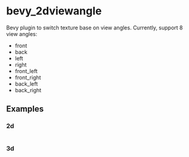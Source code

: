bevy_2dviewangle
================

Bevy plugin to switch texture base on view angles. Currently, support 8 view angles:

* front
* back
* left
* right
* front_left
* front_right
* back_left
* back_right

Examples
--------

### 2d

```rust

```

### 3d

```rust

```
